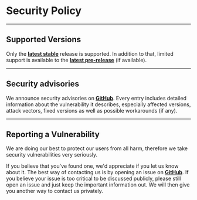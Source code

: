 # Security Policy

---

## Supported Versions

Only the **[latest stable](https://github.com/Abrynos/Arbeitszeitrechner/releases/latest)** release is supported. In addition to that, limited support is available to the **[latest pre-release](https://github.com/Abrynos/Arbeitszeitrechner/releases)** (if available).

---

## Security advisories

We announce security advisories on **[GitHub](https://github.com/Abrynos/Arbeitszeitrechner/security/advisories)**. Every entry includes detailed information about the vulnerability it describes, especially affected versions, attack vectors, fixed versions as well as possible workarounds (if any).

---

## Reporting a Vulnerability

We are doing our best to protect our users from all harm, therefore we take security vulnerabilities very seriously.

If you believe that you've found one, we'd appreciate if you let us know about it. The best way of contacting us is by opening an issue on **[GitHub](https://github.com/Abrynos/Arbeitszeitrechner/issues)**. If you believe your issue is too critical to be discussed publicly, please still open an issue and just keep the important information out. We will then give you another way to contact us privately.

